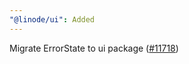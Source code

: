 ```yaml
---
"@linode/ui": Added
---
```


Migrate ErrorState to ui package ([#11718](https://github.com/linode/manager/pull/11718))
